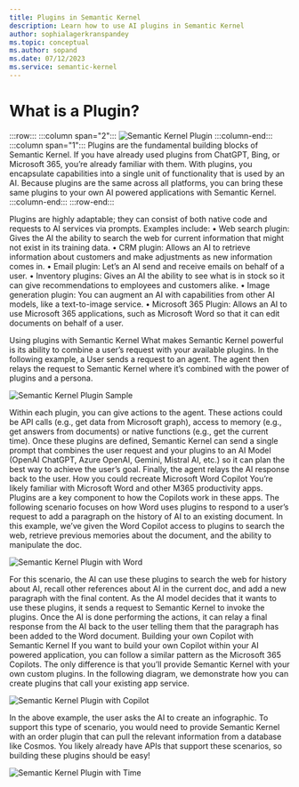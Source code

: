 ```yaml
---
title: Plugins in Semantic Kernel
description: Learn how to use AI plugins in Semantic Kernel
author: sophialagerkranspandey
ms.topic: conceptual
ms.author: sopand
ms.date: 07/12/2023
ms.service: semantic-kernel
---
```


# What is a Plugin?

:::row:::
   :::column span="2":::
        ![Semantic Kernel Plugin](../media/Designed-for-modular-extensibility.png)
   :::column-end:::
   :::column span="1":::
     Plugins are the fundamental building blocks of Semantic Kernel. If you have already used plugins from ChatGPT, Bing, or Microsoft 365, you’re already familiar with them. With plugins, you encapsulate capabilities into a single unit of functionality that is used by an AI. Because plugins are the same across all platforms, you can bring these same plugins to your own AI powered applications with Semantic Kernel.
   :::column-end:::
:::row-end:::

Plugins are highly adaptable; they can consist of both native code and requests to AI services via prompts. Examples include:
•	Web search plugin: Gives the AI the ability to search the web for current information that might not exist in its training data.
•	CRM plugin: Allows an AI to retrieve information about customers and make adjustments as new information comes in.
•	Email plugin: Let’s an AI send and receive emails on behalf of a user.
•	Inventory plugins: Gives an AI the ability to see what is in stock so it can give recommendations to employees and customers alike.
•	Image generation plugin: You can augment an AI with capabilities from other AI models, like a text-to-image service.
•	Microsoft 365 Plugin: Allows an AI to use Microsoft 365 applications, such as Microsoft Word so that it can edit documents on behalf of a user.

Using plugins with Semantic Kernel
What makes Semantic Kernel powerful is its ability to combine a user’s request with your available plugins. In the following example, a User sends a request to an agent. The agent then relays the request to Semantic Kernel where it’s combined with the power of plugins and a persona.

![Semantic Kernel Plugin Sample](../media/Semantic-Kernel-overview.png)

Within each plugin, you can give actions to the agent. These actions could be API calls (e.g., get data from Microsoft graph), access to memory (e.g., get answers from documents) or native functions (e.g., get the current time).
Once these plugins are defined, Semantic Kernel can send a single prompt that combines the user request and your plugins to an AI Model (OpenAI ChatGPT, Azure OpenAI, Gemini, Mistral AI, etc.) so it can plan the best way to achieve the user’s goal. Finally, the agent relays the AI response back to the user.
How you could recreate Microsoft Word Copilot
You’re likely familiar with Microsoft Word and other M365 productivity apps. Plugins are a key component to how the Copilots work in these apps. The following scenario focuses on how Word uses plugins to respond to a user’s request to add a paragraph on the history of AI to an existing document. In this example, we’ve given the Word Copilot access to plugins to search the web, retrieve previous memories about the document, and the ability to manipulate the doc.

![Semantic Kernel Plugin with Word](../media/Semantic-Kernel-with-Word.png)

For this scenario, the AI can use these plugins to search the web for history about AI, recall other references about AI in the current doc, and add a new paragraph with the final content. As the AI model decides that it wants to use these plugins, it sends a request to Semantic Kernel to invoke the plugins.
Once the AI is done performing the actions, it can relay a final response from the AI back to the user telling them that the paragraph has been added to the Word document.
Building your own Copilot with Semantic Kernel
If you want to build your own Copilot within your AI powered application, you can follow a similar pattern as the Microsoft 365 Copilots. The only difference is that you’ll provide Semantic Kernel with your own custom plugins. In the following diagram, we demonstrate how you can create plugins that call your existing app service.

![Semantic Kernel Plugin with Copilot](../media/Semantic-Kernel-with-Copilot-and-App-server.png)

In the above example, the user asks the AI to create an infographic. To support this type of scenario, you would need to provide Semantic Kernel with an order plugin that can pull the relevant information from a database like Cosmos. You likely already have APIs that support these scenarios, so building these plugins should be easy!

![Semantic Kernel Plugin with Time](../media/Time-plugin.png)